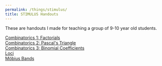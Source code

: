 ```yaml
---
permalink: /things/stimulus/
title: STIMULUS Handouts
---
```


These are handouts I made for teaching a group of 9-10 year old students.

[Combinatorics 1: Factorials](../../files/stimulus/combinatorics1.pdf) <br>
[Combinatorics 2: Pascal's Triangle](../../files/stimulus/pascal.pdf)  <br>
[Combinatorics 3: Binomial Coefficients](../../files/stimulus/binomial_coeffs.pdf)  <br>
[Loci](../../files/stimulus/goat_loci.pdf)  <br>
[Möbius Bands](../../files/stimulus/mobius.pdf)  <br>
